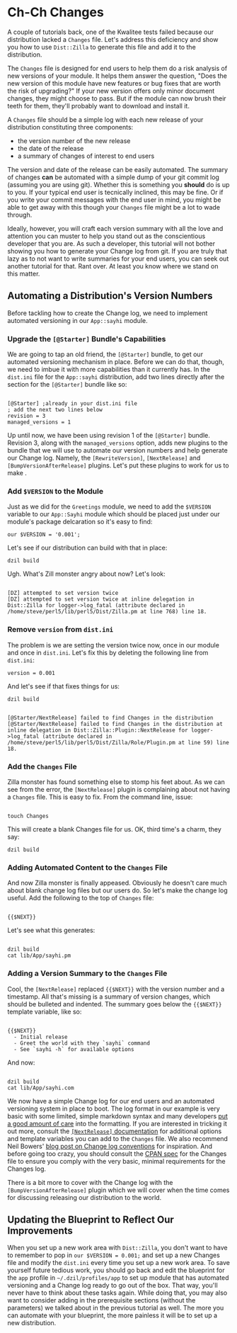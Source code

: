 # Ch-Ch Changes

A couple of tutorials back, one of the Kwalitee tests failed because our
distribution lacked a `Changes` file. Let's address this deficiency and show you
how to use `Dist::Zilla` to generate this file and add it to the distribution.

The `Changes` file is designed for end users to help them do a risk analysis of
new versions of your module. It helps them answer the question, "Does the new
version of this module have new features or bug fixes that are worth the risk of
upgrading?" If your new version offers only minor document changes, they might
choose to pass. But if the module can now brush their teeth for them, they'll
probably want to download and install it.

A `Changes` file should be a simple log with each new release of your
distribution constituting three components:

* the version number of the new release
* the date of the release
* a summary of changes of interest to end users

The version and date of the release can be easily automated. The summary of
changes **can** be automated with a simple dump of your git commit log (assuming
you are using git). Whether this is something you **should** do is up to you. If
your typical end user is tecnically inclined, this may be fine. Or if you write
your commit messages with the end user in mind, you might be able to get away
with this though your `Changes` file might be a lot to wade through.

Ideally, however, you will craft each version summary with all the love and
attention you can muster to help you stand out as the conscientious developer
that you are. As such a developer, this tutorial will not bother showing you how
to generate your Change log from git. If you are truly that lazy as to not want
to write summaries for your end users, you can seek out another tutorial for
that. Rant over. At least you know where we stand on this matter.

## Automating a Distribution's Version Numbers

Before tackling how to create the Change log, we need to implement automated
versioning in our `App::sayhi` module.

### Upgrade the `[@Starter]` Bundle's Capabilities

We are going to tap an old friend, the `[@Starter]` bundle, to get our automated
versioning mechanism in place. Before we can do that, though, we need to imbue
it with more capabilities than it currently has. In the `dist.ini` file for the
`App::sayhi` distribution, add two lines directly after the section for the
`[@Starter]` bundle like so:

```

[@Starter] ;already in your dist.ini file
; add the next two lines below
revision = 3
managed_versions = 1

```

Up until now, we have been using revision 1 of the `[@Starter]` bundle. Revision
3, along with the `managed_versions` option, adds new plugins to the bundle that
we will use to automate our version numbers and help generate our Change log.
Namely, the `[RewriteVersion]`, `[NextRelease]` and `[BumpVersionAfterRelease]`
plugins. Let's put these plugins to work for us to make .

### Add `$VERSION` to the Module

Just as we did for the `Greetings` module, we need to add the `$VERSION`
variable to our `App::Sayhi` module which should be placed just under our
module's package delcaration so it's easy to find:

`our $VERSION = '0.001';`

Let's see if our distribution can build with that in place:

`dzil build`

Ugh. What's Zill monster angry about now? Let's look:

```

[DZ] attempted to set version twice
[DZ] attempted to set version twice at inline delegation in Dist::Zilla for logger->log_fatal (attribute declared in /home/steve/perl5/lib/perl5/Dist/Zilla.pm at line 768) line 18.

```

### Remove `version` from `dist.ini`

The problem is we are setting the version twice now, once in our module and once
in `dist.ini`. Let's fix this by deleting the following line from `dist.ini`:

`version = 0.001`

And let's see if that fixes things for us:

`dzil build`

```

[@Starter/NextRelease] failed to find Changes in the distribution
[@Starter/NextRelease] failed to find Changes in the distribution at inline delegation in Dist::Zilla::Plugin::NextRelease for logger->log_fatal (attribute declared in /home/steve/perl5/lib/perl5/Dist/Zilla/Role/Plugin.pm at line 59) line 18.

```

### Add the `Changes` File

Zilla monster has found something else to stomp his feet about. As we can see
from the error, the `[NextRelease]` plugin is complaining about not having a
`Changes` file. This is easy to fix. From the command line, issue:

```

touch Changes

```

This will create a blank Changes file for us. OK, third time's a charm, they say:

`dzil build`

### Adding Automated Content to the `Changes` File

And now Zilla monster is finally appeased. Obviously he doesn't care much about
blank change log files but our users do. So let's make the change log useful. Add the following
to the top of `Changes` file:

```

{{$NEXT}}

```

Let's see what this generates:

```

dzil build
cat lib/App/sayhi.pm

```

### Adding a Version Summary to the `Changes` File

Cool, the `[NextRelease]` replaced `{{$NEXT}}` with the version number and a
timestamp. All that's missing is a summary of version changes, which should be
bulleted and indented. The summary goes below the `{{$NEXT}}` template
variable, like so:

```

{{$NEXT}}
  - Initial release
  - Greet the world with they `sayhi` command
  - See `sayhi -h` for available options

```

And now:

```

dzil build
cat lib/App/sayhi.com

```

We now have a simple Change log for our end users and an automated versioning
system in place to boot. The log format in our example is very basic with some
limited, simple markdown syntax and many developers [put a good amount of
care](https://metacpan.org/changes/distribution/Moose#L4-20) into the
formatting. If you are interested in tricking it out more, consult the
[`[NextRelease]`
documentation](https://metacpan.org/pod/Dist::Zilla::Plugin::NextRelease) for
additional options and template variables you can add to the `Changes` file. We
also recommend Neil Bowers' [blog post on Change log
conventions](http://blogs.perl.org/users/neilb/2013/09/a-convention-for-changes-files.html)
for inspiration. And before going too crazy, you should consult the [CPAN
spec](https://metacpan.org/pod/CPAN::Changes::Spec) for the Changes file
to ensure you comply with the very basic, minimal requirements for the
Changes log.

There is a bit more to cover with the Change log with the
`[BumpVersionAfterRelease]` plugin which we will cover when the time comes for
discussing releasing our distribution to the world.

## Updating the Blueprint to Reflect Our Improvements

When you set up a new work area with `Dist::Zilla`, you don't want to have to
remember to pop in `our $VERSION = 0.001;` and set up a new Changes file and
modify the `dist.ini` every time you set up a new work area. To save yourself
future tedious work, you should go back and edit the blueprint for the `app`
profile in `~/.dzil/profiles/app` to set up module that has automated versioning
and a Change log ready to go out of the box. That way, you'll never have to
think about these tasks again. While doing that, you may also want to consider
adding in the prerequisite sections (without the parameters) we talked about in
the previous tutorial as well. The more you can automate with your blueprint,
the more painless it will be to set up a new distribution.
